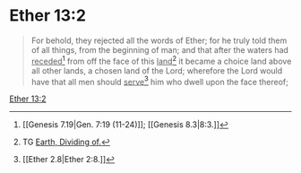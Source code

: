 # Ether 13:2

> For behold, they rejected all the words of Ether; for he truly told them of all things, from the beginning of man; and that after the waters had <u>receded</u>[^a] from off the face of this <u>land</u>[^b] it became a choice land above all other lands, a chosen land of the Lord; wherefore the Lord would have that all men should <u>serve</u>[^c] him who dwell upon the face thereof;

[Ether 13:2](https://www.churchofjesuschrist.org/study/scriptures/bofm/ether/13?lang=eng&id=p2#p2)


[^a]: [[Genesis 7.19|Gen. 7:19 (11-24)]]; [[Genesis 8.3|8:3.]]
[^b]: TG [Earth, Dividing of.](https://www.churchofjesuschrist.org/study/scriptures/tg/earth-dividing-of?lang=eng)
[^c]: [[Ether 2.8|Ether 2:8.]]
